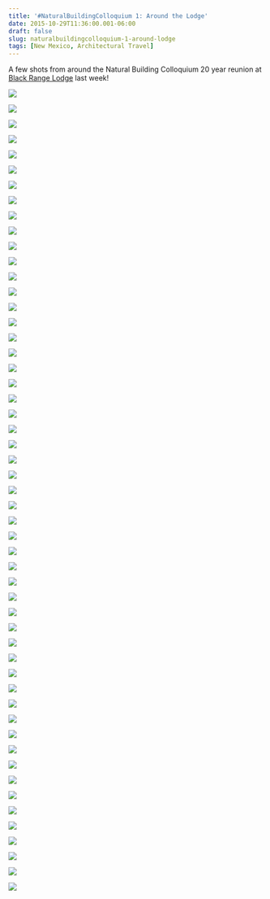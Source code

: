 ```yaml
---
title: '#NaturalBuildingColloquium 1: Around the Lodge'
date: 2015-10-29T11:36:00.001-06:00
draft: false
slug: naturalbuildingcolloquium-1-around-lodge
tags: [New Mexico, Architectural Travel]
---
```


A few shots from around the Natural Building Colloquium 20 year reunion at [Black Range Lodge](https://www.facebook.com/blackrangelodge) last week!  
  

![](/images/blog/legacy/DSC00328%2B%2528Medium%2529.JPG)

  

![](/images/blog/legacy/DSC00329%2B%2528Medium%2529.JPG)

  

![](/images/blog/legacy/DSC00331%2B%2528Medium%2529.JPG)

  

![](/images/blog/legacy/DSC00334%2B%2528Medium%2529.JPG)

  

![](/images/blog/legacy/DSC00344%2B%2528Medium%2529.JPG)

  

![](/images/blog/legacy/DSC00345%2B%2528Medium%2529.JPG)

  

![](/images/blog/legacy/DSC00346%2B%2528Medium%2529.JPG)

  

![](/images/blog/legacy/DSC00348%2B%2528Medium%2529.JPG)

  

![](/images/blog/legacy/DSC00349%2B%2528Medium%2529.JPG)

  

![](/images/blog/legacy/DSC00350%2B%2528Medium%2529.JPG)

  

![](/images/blog/legacy/DSC00354%2B%2528Medium%2529.JPG)

  

![](/images/blog/legacy/DSC00355%2B%2528Medium%2529.JPG)

  

  

![](/images/blog/legacy/DSC00372%2B%2528Medium%2529.JPG)

  

![](/images/blog/legacy/DSC00373%2B%2528Medium%2529.JPG)

  

![](/images/blog/legacy/DSC00374%2B%2528Medium%2529.JPG)

  

![](/images/blog/legacy/DSC00378%2B%2528Medium%2529.JPG)

  

![](/images/blog/legacy/DSC00383%2B%2528Medium%2529.JPG)

  

![](/images/blog/legacy/DSC00384%2B%2528Medium%2529.JPG)

  

![](/images/blog/legacy/DSC00385%2B%2528Medium%2529.JPG)

  

![](/images/blog/legacy/DSC00404%2B%2528Medium%2529.JPG)

  

![](/images/blog/legacy/DSC00413%2B%2528Medium%2529.JPG)

  

![](/images/blog/legacy/DSC00419%2B%2528Medium%2529.JPG)

  

![](/images/blog/legacy/DSC00428%2B%2528Medium%2529.JPG)

  

![](/images/blog/legacy/DSC00429%2B%2528Medium%2529.JPG)

  

![](/images/blog/legacy/DSC00430%2B%2528Medium%2529.JPG)

  

![](/images/blog/legacy/DSC00448%2B%2528Medium%2529.JPG)

  

![](/images/blog/legacy/DSC00456%2B%2528Medium%2529.JPG)

  

![](/images/blog/legacy/DSC00457%2B%2528Medium%2529.JPG)

  

![](/images/blog/legacy/DSC00459%2B%2528Medium%2529.JPG)

  

![](/images/blog/legacy/DSC00460%2B%2528Medium%2529.JPG)

  

![](/images/blog/legacy/DSC00461%2B%2528Medium%2529.JPG)

  

![](/images/blog/legacy/DSC00466%2B%2528Medium%2529.JPG)

  

![](/images/blog/legacy/DSC00468%2B%2528Medium%2529.JPG)

  

![](/images/blog/legacy/DSC00469%2B%2528Medium%2529.JPG)

  

![](/images/blog/legacy/DSC00471%2B%2528Medium%2529.JPG)

  

![](/images/blog/legacy/DSC00472%2B%2528Medium%2529.JPG)

  

![](/images/blog/legacy/DSC00474%2B%2528Medium%2529.JPG)

  

  

![](/images/blog/legacy/DSC00487%2B%2528Medium%2529.JPG)

  

![](/images/blog/legacy/DSC00517%2B%2528Medium%2529.JPG)

  

![](/images/blog/legacy/DSC00534%2B%2528Medium%2529.JPG)

  

![](/images/blog/legacy/DSC00537%2B%2528Medium%2529.JPG)

  

![](/images/blog/legacy/DSC00541%2B%2528Medium%2529.JPG)

  

![](/images/blog/legacy/DSC00542%2B%2528Medium%2529.JPG)

  

![](/images/blog/legacy/DSC00545%2B%2528Medium%2529.JPG)

  

![](/images/blog/legacy/DSC00546%2B%2528Medium%2529.JPG)

  

![](/images/blog/legacy/DSC00415%2B%2528Medium%2529.JPG)

  

![](/images/blog/legacy/DSC00436%2B%2528Medium%2529.JPG)

  

![](/images/blog/legacy/DSC00417%2B%2528Medium%2529.JPG)

  

![](/images/blog/legacy/DSC00418%2B%2528Medium%2529.JPG)

  

![](/images/blog/legacy/DSC00336%2B%2528Medium%2529.JPG)

  

![](/images/blog/legacy/DSC00358%2B%2528Medium%2529.JPG)

  

![](/images/blog/legacy/DSC00412%2B%2528Medium%2529.JPG)

  

![](/images/blog/legacy/DSC00467%2B%2528Medium%2529.JPG)